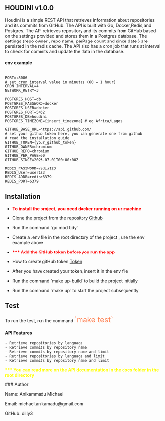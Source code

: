 ## HOUDINI v1.0.0
Houdini is a simple REST API that retrieves information about repositories and its commits from GitHub.
The API is built with Go, Docker,Redis,and Postgres. The API retrieves repository and its commits from GitHub based on the settings provided and 
stores them in a Postgres database. 
The settings {repo owner , repo name, perPage count and since date } are persisted in the redis cache. 
The API also has a cron job that runs at interval to check for commits and update the data in the database.

#### env example
```Go,
 
PORT=:8086
# set cron interval value in minutes (60 = 1 hour)
CRON_INTERVAL=4
NETWORK_RETRY=3

POSTGRES_HOST=db
POSTGRES_PASSWORD=docker
POSTGRES_USER=docker
POSTGRES_PORT=5432
POSTGRES_DB=houdini
POSTGRES_TIMEZONE={insert_timezone} # eg Africa/Lagos

GITHUB_BASE_URL=https://api.github.com/
# set your github token here, you can generate one from github
# read the installation guide
GITHUB_TOKEN={your_github_token}
GITHUB_OWNER=chromium
GITHUB_REPO=chromium
GITHUB_PER_PAGE=60
GITHUB_SINCE=2023-07-01T00:00:00Z

REDIS_PASSWORD=redis123
REDIS_User=user123
REDIS_ADDR=redis:6379
REDIS_PORT=6379
```

## Installation
- <p style="color: red; font-weight: bold;"> To install the project, you need docker running on ur machine </p>
- <p> Clone the project from the repository <a href="https://github.com/Dilly3/houdini">Github</a> </p>
- <p> Run the command `go mod tidy` </p>
- <p> Create a .env file in the root directory of the project , use the env example above </p> 
- <p style="color: red; font-weight: bold;"> *** Add the GitHub token before you run the app </p>
- <p> How to create gitHub token <a href="https://docs.github.com/en/authentication/keeping-your-account-and-data-secure/managing-your-personal-access-tokens#creating-a-personal-access-token-classic">Token</a></p>
- <p> After you have created your token, insert it in the env file</p>
- <p> Run the command `make up-build` to build the project initially </p>
- <p> Run the command `make up` to start the project subsequently </p>

## Test  
<p> To run the test, run the command <a style="color: coral; font-size: 24px">`make test`<a> </p>

#### API Features
```Go,
- Retrieve repositories by language
- Retrieve commits by repository name
- Retrieve commits by repository name and limit
- Retrieve repositories by language and limit
- Retrieve commits by repository name and limit
```
<p style="color: yellow; font-weight: bold;"> *** You can read more on the API documentation in the docs folder in the root directory </p>
### Author
<p> Name: Anikammadu Michael  </p>
<p> Email: michael.anikamadu@gmail.com </p>
<p> GitHub: dilly3</p>
